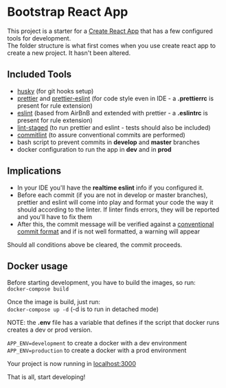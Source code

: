 # Bootstrap React App

This project is a starter for a [Create React App](https://github.com/facebook/create-react-app) that has a few configured tools for development.<br>
The folder structure is what first comes when you use create react app to create a new project. It hasn't been altered.

## Included Tools

- [husky](https://www.npmjs.com/package/husky) (for git hooks setup)
- [prettier](https://github.com/prettier/prettier) and [prettier-eslint](https://github.com/prettier/prettier-eslint) (for code style even in IDE - a **.prettierrc** is present for rule extension)
- [eslint](https://www.npmjs.com/package/eslint-config-airbnb) (based from AirBnB and extended with prettier - a **.eslintrc** is present for rule extension)
- [lint-staged](https://www.npmjs.com/package/lint-staged) (to run prettier and eslint - tests should also be included)
- [commitlint](https://github.com/marionebl/commitlint) (to assure conventional commits are performed)
- bash script to prevent commits in **develop** and **master** branches
- docker configuration to run the app in **dev** and in **prod**

## Implications

- In your IDE you'll have the **realtime eslint** info if you configured it.<br>
- Before each commit (if you are not in develop or master branches), prettier and eslint will come into play and format your code the way it should according to the linter. If linter finds errors, they will be reported and you'll have to fix them<br>
- After this, the commit message will be verified against a [conventional commit format](https://www.conventionalcommits.org/en/v1.0.0-beta.2/) and if is not well formatted, a warning will appear

Should all conditions above be cleared, the commit proceeds.

## Docker usage

Before starting development, you have to build the images, so run:<br>
```docker-compose build```

Once the image is build, just run:<br>
```docker-compose up -d``` (-d is to run in detached mode)

NOTE: the **.env** file has a variable that defines if the script that docker runs creates a dev or prod version.

```APP_ENV=development``` to create a docker with a dev environment
```APP_ENV=production``` to create a docker with a prod environment

Your project is now running in [localhost:3000](http://localhost:3000)

That is all, start developing!
